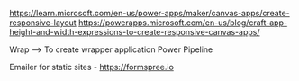 https://learn.microsoft.com/en-us/power-apps/maker/canvas-apps/create-responsive-layout
https://powerapps.microsoft.com/en-us/blog/craft-app-height-and-width-expressions-to-create-responsive-canvas-apps/

Wrap --> To create wrapper application 
Power Pipeline 

Emailer for static sites - https://formspree.io